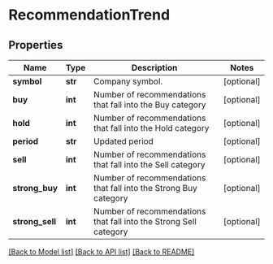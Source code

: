 # RecommendationTrend

## Properties
Name | Type | Description | Notes
------------ | ------------- | ------------- | -------------
**symbol** | **str** | Company symbol. | [optional] 
**buy** | **int** | Number of recommendations that fall into the Buy category | [optional] 
**hold** | **int** | Number of recommendations that fall into the Hold category | [optional] 
**period** | **str** | Updated period | [optional] 
**sell** | **int** | Number of recommendations that fall into the Sell category | [optional] 
**strong_buy** | **int** | Number of recommendations that fall into the Strong Buy category | [optional] 
**strong_sell** | **int** | Number of recommendations that fall into the Strong Sell category | [optional] 

[[Back to Model list]](../README.md#documentation-for-models) [[Back to API list]](../README.md#documentation-for-api-endpoints) [[Back to README]](../README.md)



